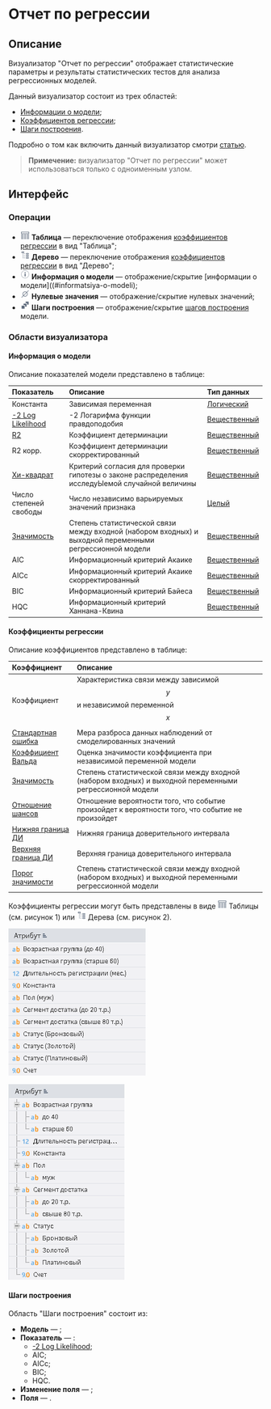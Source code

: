 # Отчет по регрессии

## Описание

Визуализатор "Отчет по регрессии" отображает статистические параметры и результаты статистических тестов для анализа регрессионных моделей.

Данный визуализатор состоит из трех областей:

* [Информации о модели](#informatsiya-o-modeli);
* [Коэффициентов регрессии](#koeffitsienty-regressii);
* [Шаги построения](#shagi-postroeniya).

Подробно о том как включить данный визуализатор смотри [статью](../README.md).

>**Примечение:** визуализатор "Отчет по регрессии" может использоваться только с одноименным узлом.

## Интерфейс

### Операции

* ![](./charts-button-1.png) **Таблица** — переключение отображения [коэффициентов регрессии](#koeffitsienty-regressii) в вид "Таблица";
* ![](./charts-button-2.png) **Дерево** — переключение отображения [коэффициентов регрессии](#koeffitsienty-regressii) в вид "Дерево";
* ![](./charts-button-3.png) **Информация о модели** — отображение/скрытие [информации о модели]((#informatsiya-o-modeli);
* ![](./charts-button-4.png) **Нулевые значения** — отображение/скрытие нулевых значений;
* ![](./charts-button-5.png) **Шаги построения** — отображение/скрытие [шагов построения](#shagi-postroeniya) модели.

### Области визуализатора

#### Информация о модели

Описание показателей модели представлено в таблице:

| Показатель | Описание | Тип данных |
|:------------------------|:-----------------------------------------------|:----------|
| Константа | Зависимая переменная | [Логический](../../data/datatype.md) |
| [-2 Log Likelihood](https://wiki.loginom.ru/articles/plausibility-function.html) | -2 Логарифма функции правдоподобия | [Вещественный](../../data/datatype.md) |
| [R2](https://wiki.loginom.ru/articles/coefficient-of-determination.html) | Коэффициент детерминации | [Вещественный](../../data/datatype.md) |
| R2 корр. | Коэффициент детерминации скорректированный | [Вещественный](../../data/datatype.md) |
| [Хи-квадрат](https://wiki.loginom.ru/articles/chi-square-test.html) | Критерий согласия для проверки  гипотезы о законе распределения исследуЫемой случайной величины | [Вещественный](../../data/datatype.md) |
| Число степеней свободы | Число независимо варьируемых значений признака | [Целый](../../data/datatype.md) |
| [Значимость](https://wiki.loginom.ru/articles/significance-regr.html) | Степень статистической связи между входной (набором входных) и выходной переменными регрессионной модели | [Вещественный](../../data/datatype.md) |
| AIC | Информационный критерий Акаике | [Вещественный](../../data/datatype.md) |
| AICc | Информационный критерий Акаике скорректированный | [Вещественный](../../data/datatype.md) |
| BIC | Информационный критерий Байеса | [Вещественный](../../data/datatype.md) |
| HQC | Информационный критерий Ханнана-Квина | [Вещественный](../../data/datatype.md) |

#### Коэффициенты регрессии

Описание коэффициентов представлено в таблице:

| Коэффициент | Описание |
|:--------------------|:----------|
| Коэффициент | Характеристика связи между зависимой $$y$$ и независимой переменной $$x$$ |
| [Стандартная ошибка](https://wiki.loginom.ru/articles/standard-estimation-error.html) | Мера разброса данных наблюдений от смоделированных значений |
| [Коэффициент Вальда](https://wiki.loginom.ru/articles/wald-test.html) | Оценка значимости коэффициента при независимой переменной модели  |
| [Значимость](https://wiki.loginom.ru/articles/significance-regr.html) | Степень статистической связи между входной (набором входных) и выходной переменными регрессионной модели |
| [Отношение шансов](https://wiki.loginom.ru/articles/odds-ratio.html) | Отношение вероятности того, что событие произойдет к вероятности того, что событие не произойдет |
| [Нижняя граница ДИ](https://wiki.loginom.ru/articles/confidence-interval.html) | Нижняя граница доверительного интервала |
| [Верхняя граница ДИ](https://wiki.loginom.ru/articles/confidence-interval.html) | Верхняя граница доверительного интервала |
| [Порог значимости](https://wiki.loginom.ru/articles/confidence-interval.html) | Степень статистической связи между входной (набором входных) и выходной переменными регрессионной модели |

Коэффициенты регрессии могут быть представлены в виде ![](./charts-button-1.png) Таблицы (см. рисунок 1) или ![](./charts-button-2.png) Дерева (см. рисунок 2). 

![Режим отображения "Таблица".](./readme-1.png)

![Режим отображения "Дерево".](./readme-2.png)

#### Шаги построения

Область "Шаги построения" состоит из:

* **Модель** — ;
* **Показатель** — :
  * [-2 Log Likelihood](https://wiki.loginom.ru/articles/plausibility-function.html);
  * AIC;
  * AICc;
  * BIC;
  * HQC.
* **Изменение поля** — ;
* **Поля** — .